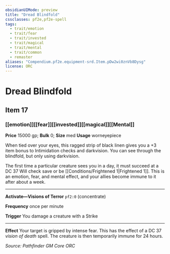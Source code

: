 ```yaml
---
obsidianUIMode: preview
title: "Dread Blindfold"
cssclasses: pf2e,pf2e-spell
tags:
  - trait/emotion
  - trait/fear
  - trait/invested
  - trait/magical
  - trait/mental
  - trait/common
  - remaster
aliases: "Compendium.pf2e.equipment-srd.Item.pDw2wi0znVb8Dysg"
license: ORC
---
```

# Dread Blindfold
## Item 17
### [[emotion]][[fear]][[invested]][[magical]][[Mental]]


**Price** 15000 gp; 
**Bulk** 0; **Size** med
**Usage** worneyepiece

When tied over your eyes, this ragged strip of black linen gives you a +3 item bonus to Intimidation checks and darkvision. You can see through the blindfold, but only using darkvision.

The first time a particular creature sees you in a day, it must succeed at a DC 37 Will check save or be [[Conditions/Frightened 1|Frightened 1]]. This is an emotion, fear, and mental effect, and your allies become immune to it after about a week.

* * *

**Activate—Visions of Terror** `pf2:0` (concentrate)

**Frequency** once per minute

**Trigger** You damage a creature with a Strike

* * *

**Effect** Your target is gripped by intense fear. This has the effect of a DC 37 _vision of death_ spell. The creature is then temporarily immune for 24 hours.

*Source: Pathfinder GM Core*
*ORC*